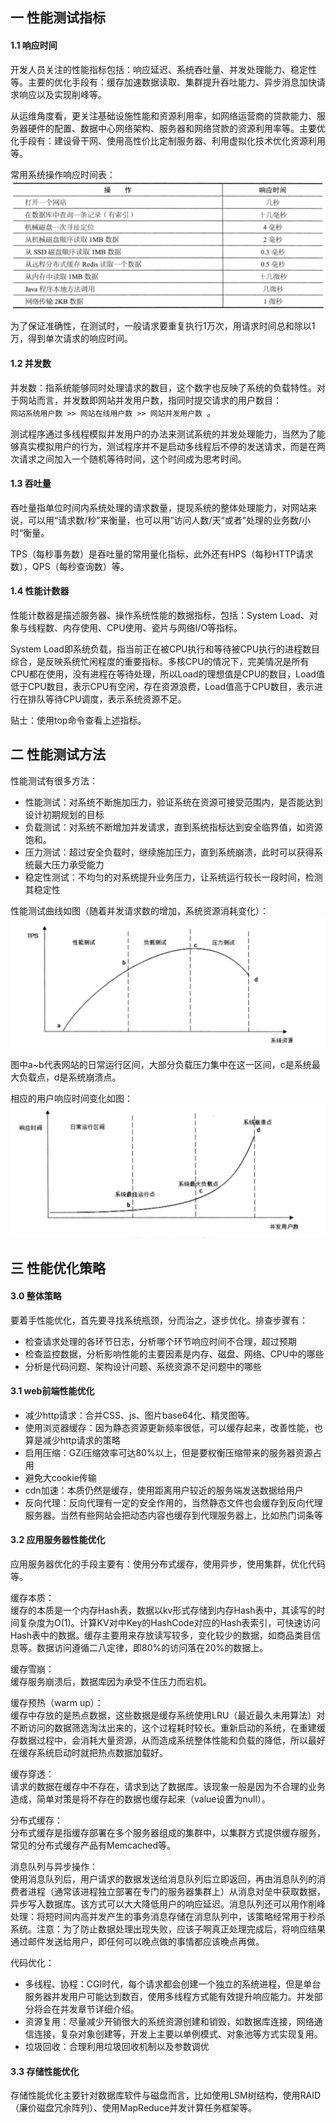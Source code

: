 ## 一 性能测试指标 

#### 1.1 响应时间

开发人员关注的性能指标包括：响应延迟、系统吞吐量、并发处理能力、稳定性等。主要的优化手段有：缓存加速数据读取、集群提升吞吐能力、异步消息加快请求响应以及实现削峰等。  

从运维角度看，更关注基础设施性能和资源利用率，如网络运营商的贷款能力、服务器硬件的配置、数据中心网络架构、服务器和网络贷款的资源利用率等。主要优化手段有：建设骨干网、使用高性价比定制服务器、利用虚拟化技术优化资源利用等。  

常用系统操作响应时间表：  
![](../images/01-15.png)  

为了保证准确性，在测试时，一般请求要重复执行1万次，用请求时间总和除以1万，得到单次请求的响应时间。  

#### 1.2  并发数

并发数：指系统能够同时处理请求的数目，这个数字也反映了系统的负载特性。对于网站而言，并发数即网站并发用户数，指同时提交请求的用户数目：  
`网站系统用户数 >> 网站在线用户数 >> 网站并发用户数 `。  

测试程序通过多线程模拟并发用户的办法来测试系统的并发处理能力，当然为了能够真实模拟用户的行为，测试程序并不是启动多线程后不停的发送请求，而是在两次请求之间加入一个随机等待时间，这个时间成为思考时间。  

#### 1.3 吞吐量

吞吐量指单位时间内系统处理的请求数量，提现系统的整体处理能力，对网站来说，可以用“请求数/秒”来衡量，也可以用”访问人数/天“或者”处理的业务数/小时“衡量。  

TPS（每秒事务数）是吞吐量的常用量化指标，此外还有HPS（每秒HTTP请求数），QPS（每秒查询数）等。  

#### 1.4 性能计数器

性能计数器是描述服务器、操作系统性能的数据指标，包括：System Load、对象与线程数、内存使用、CPU使用、瓷片与网络I/O等指标。  

System Load即系统负载，指当前正在被CPU执行和等待被CPU执行的进程数目综合，是反映系统忙闲程度的重要指标。多核CPU的情况下，完美情况是所有CPU都在使用，没有进程在等待处理，所以Load的理想值是CPU的数目，Load值低于CPU数目，表示CPU有空闲，存在资源浪费，Load值高于CPU数目，表示进行在排队等待CPU调度，表示系统资源不足。  

贴士：使用top命令查看上述指标。

## 二 性能测试方法

性能测试有很多方法：
- 性能测试：对系统不断施加压力，验证系统在资源可接受范围内，是否能达到设计初期规划的目标
- 负载测试：对系统不断增加并发请求，直到系统指标达到安全临界值，如资源饱和。
- 压力测试：超过安全负载时，继续施加压力，直到系统崩溃，此时可以获得系统最大压力承受能力
- 稳定性测试：不均匀的对系统提升业务压力，让系统运行较长一段时间，检测其稳定性

性能测试曲线如图（随着并发请求数的增加，系统资源消耗变化）：
![](../images/01-16.png)  

图中a~b代表网站的日常运行区间，大部分负载压力集中在这一区间，c是系统最大负载点，d是系统崩溃点。  

相应的用户响应时间变化如图：  
![](../images/01-17.png) 

## 三 性能优化策略

#### 3.0 整体策略

要着手性能优化，首先要寻找系统瓶颈，分而治之，逐步优化。排查步骤有：
- 检查请求处理的各环节日志，分析哪个环节响应时间不合理，超过预期
- 检查监控数据，分析影响性能的主要因素是内存、磁盘、网络、CPU中的哪些
- 分析是代码问题、架构设计问题、系统资源不足问题中的哪些

#### 3.1 web前端性能优化

- 减少http请求：合并CSS、js、图片base64化、精灵图等。
- 使用浏览器缓存：因为静态资源更新频率很低，可以缓存起来，改善性能，也算是减少http请求的策略
- 启用压缩：GZi压缩效率可达80%以上，但是要权衡压缩带来的服务器资源占用
- 避免大cookie传输
- cdn加速：本质仍然是缓存，使用距离用户较近的服务端发送数据给用户
- 反向代理：反向代理有一定的安全作用的，当然静态文件也会缓存到反向代理服务器。当然有些网站会把动态内容也缓存到代理服务器上，比如热门词条等

#### 3.2 应用服务器性能优化

应用服务器优化的手段主要有：使用分布式缓存，使用异步，使用集群，优化代码等。  

缓存本质：    
缓存的本质是一个内存Hash表，数据以kv形式存储到内存Hash表中，其读写的时间复杂度为O(1)。计算KV对中Key的HashCode对应的Hash表索引，可快速访问Hash表中的数据。缓存主要用来存放读写较多，变化较少的数据，如商品类目信息等。数据访问遵循二八定律，即80%的访问落在20%的数据上。  

缓存雪崩：  
缓存服务崩溃后，数据库因为承受不住压力而宕机。  

缓存预热（warm up）：  
缓存中存放的是热点数据，这些数据是缓存系统使用LRU（最近最久未用算法）对不断访问的数据筛选淘汰出来的，这个过程耗时较长。重新启动的系统，在重建缓存数据过程中，会消耗大量资源，从而造成系统整体性能和负载的降低，所以最好在缓存系统启动时就把热点数据加载好。  

缓存穿透：  
请求的数据在缓存中不存在，请求到达了数据库。该现象一般是因为不合理的业务造成，简单对策是将不存在的数据也缓存起来（value设置为null）。  

分布式缓存：  
分布式缓存是指缓存部署在多个服务器组成的集群中，以集群方式提供缓存服务，常见的分布式缓存产品有Memcached等。


消息队列与异步操作：  
使用消息队列后，用户请求的数据发送给消息队列后立即返回，再由消息队列的消费者进程（通常该进程独立部署在专门的服务器集群上）从消息对垒中获取数据，异步写入数据库。该方式可以大大降低用户的响应延迟。消息队列还可以用作削峰处理：将短时间内高并发产生的事务消息存储在消息队列中，该策略经常用于秒杀系统。注意：为了防止数据处理出现失败，应该子啊真正处理完成后，将响应结果通过邮件发送给用户，即任何可以晚点做的事情都应该晚点再做。  

代码优化：  
- 多线程、协程：CGI时代，每个请求都会创建一个独立的系统进程，但是单台服务器并发用户可能达到数百，使用多线程方式能有效提升响应能力。并发部分将会在并发章节详细介绍。
- 资源复用：尽量减少开销很大的系统资源创建和销毁，如数据库连接，网络通信连接，复杂对象创建等，开发上主要以单例模式、对象池等方式实现复用。  
- 垃圾回收：合理利用垃圾回收机制以及参数调优

#### 3.3 存储性能优化

存储性能优化主要针对数据库软件与磁盘而言，比如使用LSM树结构，使用RAID（廉价磁盘冗余阵列）、使用MapReduce并发计算任务框架等。  


